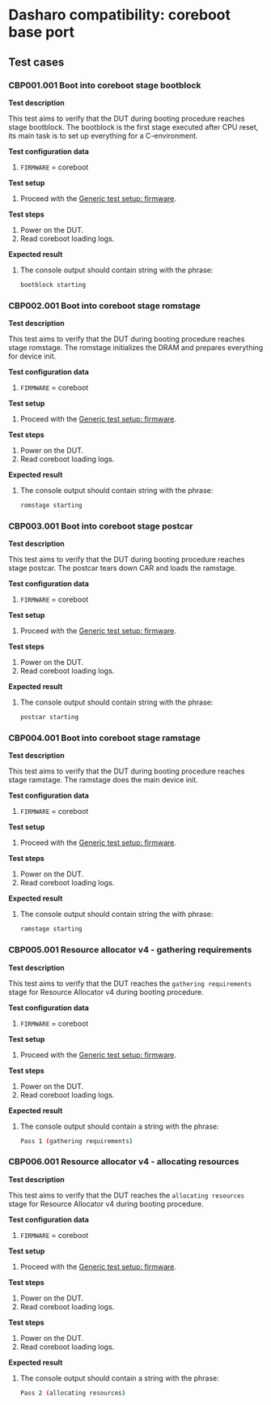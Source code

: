 # Dasharo compatibility: coreboot base port

## Test cases

### CBP001.001 Boot into coreboot stage bootblock

**Test description**

This test aims to verify that the DUT during booting procedure reaches
stage bootblock. The bootblock is the first stage executed after CPU reset,
its main task is to set up everything for a C-environment.

**Test configuration data**

1. `FIRMWARE` = coreboot

**Test setup**

1. Proceed with the
    [Generic test setup: firmware](../../generic-test-setup/#firmware).

**Test steps**

1. Power on the DUT.
1. Read coreboot loading logs.

**Expected result**

1. The console output should contain string with the phrase:

    ```bash
    bootblock starting
    ```

### CBP002.001 Boot into coreboot stage romstage

**Test description**

This test aims to verify that the DUT during booting procedure reaches
stage romstage. The romstage initializes the DRAM and prepares everything
for device init.

**Test configuration data**

1. `FIRMWARE` = coreboot

**Test setup**

1. Proceed with the
    [Generic test setup: firmware](../../generic-test-setup/#firmware).

**Test steps**

1. Power on the DUT.
1. Read coreboot loading logs.

**Expected result**

1. The console output should contain string with the phrase:

    ```bash
    romstage starting
    ```

### CBP003.001 Boot into coreboot stage postcar

**Test description**

This test aims to verify that the DUT during booting procedure reaches
stage postcar. The postcar tears down CAR and loads the ramstage.

**Test configuration data**

1. `FIRMWARE` = coreboot

**Test setup**

1. Proceed with the
    [Generic test setup: firmware](../../generic-test-setup/#firmware).

**Test steps**

1. Power on the DUT.
1. Read coreboot loading logs.

**Expected result**

1. The console output should contain string with the phrase:

    ```bash
    postcar starting
    ```

### CBP004.001 Boot into coreboot stage ramstage

**Test description**

This test aims to verify that the DUT during booting procedure reaches
stage ramstage. The ramstage does the main device init.

**Test configuration data**

1. `FIRMWARE` = coreboot

**Test setup**

1. Proceed with the
    [Generic test setup: firmware](../../generic-test-setup/#firmware).

**Test steps**

1. Power on the DUT.
1. Read coreboot loading logs.

**Expected result**

1. The console output should contain string the with phrase:

    ```bash
    ramstage starting
    ```

### CBP005.001 Resource allocator v4 - gathering requirements

**Test description**

This test aims to verify that the DUT reaches the `gathering requirements`
stage for Resource Allocator v4 during booting procedure.

**Test configuration data**

1. `FIRMWARE` = coreboot

**Test setup**

1. Proceed with the
    [Generic test setup: firmware](../../generic-test-setup/#firmware).

**Test steps**

1. Power on the DUT.
1. Read coreboot loading logs.

**Expected result**

1. The console output should contain a string with the phrase:

    ```bash
    Pass 1 (gathering requirements)
    ```

### CBP006.001 Resource allocator v4 - allocating resources

**Test description**

This test aims to verify that the DUT reaches the `allocating resources`
stage for Resource Allocator v4 during booting procedure.

**Test configuration data**

1. `FIRMWARE` = coreboot

**Test setup**

1. Proceed with the
    [Generic test setup: firmware](../../generic-test-setup/#firmware).

**Test steps**

1. Power on the DUT.
1. Read coreboot loading logs.

**Test steps**

1. Power on the DUT.
1. Read coreboot loading logs.

**Expected result**

1. The console output should contain a string with the phrase:

    ```bash
    Pass 2 (allocating resources)
    ```
